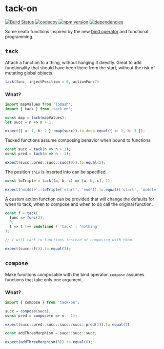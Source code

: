 # tack-on
[![Build Status](https://travis-ci.org/Alex-Aralis/yank-down.svg?branch=master)](https://travis-ci.org/Alex-Aralis/yank-down) [![codecov](https://codecov.io/gh/Alex-Aralis/tack-on/branch/master/graph/badge.svg)](https://codecov.io/gh/Alex-Aralis/tack-on) [![npm version](https://badge.fury.io/js/tack-on.svg)](https://badge.fury.io/js/tack-on) [![dependencies](https://david-dm.org/alex-aralis/tack-on.svg)](https://www.npmjs.com/package/tack-on)


Some neato functions inspired by the new [bind operator](https://babeljs.io/docs/plugins/transform-function-bind/) and functional programming.

## `tack`
Attach a function to a thing, without hanging it directly.  Great to add functionality that should have been there from the start, without the risk of mutating global objects.

```javascript
tack(func, injectPosition = 0, actionFunc?)
```

### What?

```javascript
import mapValues from 'lodash';
import { tack } from 'tack-on';

const map = tack(mapValues);
let succ = n => n + 1;

expect({ a: 1, b: 2 }::map(succ)).to.deep.equal({ a: 2, b: 3 });
```

Tacked functions assume composing behavior when bound to functions.

```javascript
const succ = tack(n => n + 1);
const pred = tack(n => n - 1);

expect(succ::pred::succ::succ(0)).to.equal(2);
```

The position `this` is inserted into can be specified.

```javascript
const toTriple = tack((a, b, c) => [a, b, c], 1);

expect('middle'::toTriple('start', 'end')).to.equal(['start', 'middle', 'end']);
```

A custom action function can be provided that will change the defaults for when to tack, when to compose and when to do call the original function.

```javascript
const f = tack(
  func => func(2),
  0,
  t => t !== undefined ? 'tack' : 'nothing'
);

// f will tack to functions instead of composing with them.

expect(succ::f()).to.equal(3);
```

## `compose`
Make functions composable with the bind operator.  `compose` assumes functions that take only one argument.

### What?

```javascript
import { compose } from 'tack-on';

succ = compose(succ);
const pred = compose(n => n - 1);

expect(succ::pred::succ::succ::succ::pred(1)).to.equal(3)

const addThreeMorphism = succ::succ::succ;

expect(addThreeMorphism(3)).to.equal(6);
```
